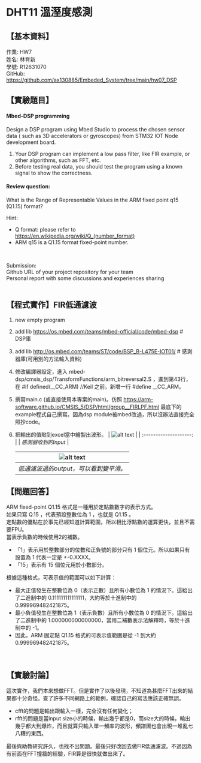 # DHT11 溫溼度感測
## 【基本資料】
作業: HW7  
姓名: 林育新  
學號: R12631070  
GitHub: https://github.com/ax130885/Embeded_System/tree/main/hw07_DSP

## 【實驗題目】
#### Mbed-DSP programming
Design a DSP program using Mbed Studio to process the chosen sensor data ( such as 3D accelerators or gyroscopes) from STM32 IOT Node development board.  
1. Your DSP program can implement a low pass filter, like FIR example, or other algorithms, such as FFT, etc.
2. Before testing real data, you should test the program using a known signal to show the correctness.

#### Review question:
What is the Range of Representable Values in the ARM fixed point q15 (Q1.15) format?  
  
Hint:  
* Q format: please refer to https://en.wikipedia.org/wiki/Q_(number_format)  
* ARM q15 is a Q1.15 format fixed-point number.  
<br/>

Submission:  
Github URL of your project repository for your team  
Personal report with some discussions and experiences sharing  
<br/>

## 【程式實作】FIR低通濾波
1. new empty program
2. add lib https://os.mbed.com/teams/mbed-official/code/mbed-dsp  # DSP庫
3. add lib http://os.mbed.com/teams/ST/code/BSP_B-L475E-IOT01/  # 感測器庫(可用別的方法輸入資料)
4. 修改編譯器設定，進入 mbed-dsp/cmsis_dsp/TransformFunctions/arm_bitreversal2.S ，進到第43行，在 #if defined(__CC_ARM) //Keil 之前，新增一行 #define __CC_ARM。
5. 撰寫main.c (或直接使用本專案的main)。仿照 https://arm-software.github.io/CMSIS_5/DSP/html/group__FIRLPF.html 最底下的example程式自己撰寫。因為dsp module被mbed改過，所以沒辦法直接完全照抄code。
6. 把輸出的值貼到excel當中繪製出波形。
   | ![alt text](image.png) |
   | :--------------------: |
   |  *感測器收到的Input*   |
   
   |        ![alt text](image-1.png)        |
   | :------------------------------------: |
   | *低通濾波過的output，可以看到變平滑。* |

## 【問題回答】
ARM fixed-point Q1.15 格式是一種用於定點數數字的表示方式。  
如果只寫 Q.15 ，代表預設整數位為 1 ，也就是 Q1.15 。  
定點數的優點在於事先已經知道計算範圍，所以相比浮點數的運算更快，並且不需要FPU。  
當表示負數的時候使用2的補數。  
* 「1」表示用於整數部分的位數和正負號的部分只有 1 個位元。所以如果只有設置為 1 代表一定是 +-0.XXXX。  
* 「15」表示有 15 個位元用於小數部分。
  
根據這種格式，可表示值的範圍可以如下計算：  
* 最大正值發生在整數位為 0（表示正數）且所有小數位為 1 的情況下。這給出了二進制中的 0.111111111111111，大約等於十進制中的 0.999969482421875。  
* 最小負值發生在整數位為 1（表示負數）且所有小數位為 0 的情況下。這給出了二進制中的 1.000000000000000，當用二補數表示法解釋時，等於十進制中的 -1。  
* 因此，ARM 固定點 Q1.15 格式的可表示值範圍是從 -1 到大約 0.999969482421875。  
<br/>

## 【實驗討論】
這次實作，我們本來想做FFT。但是實作了以後發現，不知道為甚麼FFT出來的結果都十分奇怪。查了許多不同網路上的範例，確認自己的寫法應該正確無誤。  
* cfft的問題是輸出跟輸入一樣，完全沒有任何變化；  
* rfft的問題是當input size小的時候，輸出幾乎都是0，而size大的時候，輸出幾乎都大到爆炸，而且就算只輸入單一頻率的波形，頻譜圖也會出現一堆亂七八糟的東西。
  
最後與助教研究許久，也找不出問題。最後只好改回去做FIR低通濾波。不過因為有前面在FFT撞牆的經驗，FIR算是很快就做出來了。  